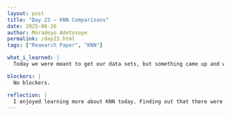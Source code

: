 ```yaml
---
layout: post
title: "Day 23 – KNN Comparisons"
date: 2025-06-26
author: Moradeyo Adetosoye
permalink: /day23.html
tags: ["Reaearch Paper", "KNN"]

what_i_learned: |
  Today we were meant to get our data sets, but something came up and we were given another research paper to read. My paper was comparing the various KNN algorithms and figuring out which is best in terms of accuracy, precision, and recall. The goal was to find the version of KNN that worked best for predicting diseases. In the end, HKNN had the best accuracy score, EKNN had the best precision score, and GMDKNN had the best recall score.

blockers: |
  No blockers.

reflection: |
  I enjoyed learning more about KNN today. Finding out that there were over 10 different versions of KNN was new to me. Studying the research paper with my group is also helpful, because they help me in places I'm not so good at, such as implementations, and I do the same for them. Hopefully tomorrow we get our data sets.
---
```

